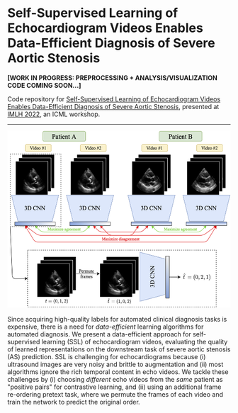 # Self-Supervised Learning of Echocardiogram Videos Enables Data-Efficient Diagnosis of Severe Aortic Stenosis

**[WORK IN PROGRESS: PREPROCESSING + ANALYSIS/VISUALIZATION CODE COMING SOON...]**

Code repository for [Self-Supervised Learning of Echocardiogram Videos Enables Data-Efficient Diagnosis of Severe Aortic Stenosis](https://github.com/interpretable-ml-in-healthcare/IMLH2022/blob/main/63%5CCameraReady%5CEcho_AS_IMLH_2022_Camera_Ready.pdf), presented at [IMLH 2022](https://sites.google.com/view/imlh2022/home?authuser=0), an ICML workshop.

-----

<p align=center>
    <img src=figs/echo_avs_fig1_v3_imlh.png height=400>
</p>

Since acquiring high-quality labels for automated clinical diagnosis tasks is expensive, there is a need for *data-efficient* learning algorithms for automated diagnosis. We present a data-efficient approach for self-supervised learning (SSL) of echocardiogram videos, evaluating the quality of learned representations on the downstream task of severe aortic stenosis (AS) prediction. SSL is challenging for echocardiograms because (i) ultrasound images are very noisy and brittle to augmentation and (ii) most algorithms ignore the rich temporal content in echo videos. We tackle these challenges by (i) choosing *different* echo videos from the *same* patient as "positive pairs" for contrastive learning, and (ii) using an additional frame re-ordering pretext task, where we permute the frames of each video and train the network to predict the original order.
